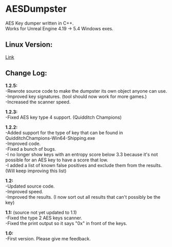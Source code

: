 # AESDumpster
AES Key dumper written in C++.<br>
Works for Unreal Engine 4.19 -> 5.4 Windows exes.

## Linux Version:
[Link]([https://link-url-here.org](https://github.com/GHFear/AESDumpster-Linux))

## Change Log:

**1.2.5:** <br>
-Rewrote source code to make the dumpster its own object anyone can use. <br>
-Improved key signatures. (tool should now work for more games.) <br>
-Increased the scanner speed. <br>

**1.2.3:** <br>
-Fixed AES key type 4 support. (Quidditch Champions) <br>

**1.2.2:** <br>
-Added support for the type of key that can be found in QuidditchChampions-Win64-Shipping.exe <br>
-Improved code. <br>
-Fixed a bunch of bugs. <br>
-I no longer show keys with an entropy score below 3.3 because it's not possible for an AES key to have a score that low. <br>
-I added a list of known false positives and exclude them from the results. (Will keep improving this list) <br>

**1.2:**  <br>
-Updated source code. <br>
-Improved speed. <br>
-Improved the results. (I now sort out all results that can't possibly be the key) <br>

**1.1:** (source not yet updated to 1.1) <br>
-Fixed the type 2 AES keys scanner. <br>
-Fixed the print output so it says "0x" in front of the keys. <br>

**1.0:** <br>
-First version. Please give me feedback. <br>
